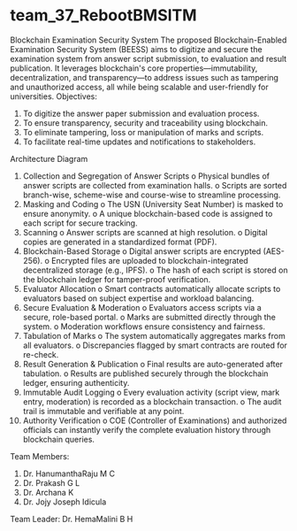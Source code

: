 # team_37_RebootBMSITM
Blockchain Examination Security System
The proposed Blockchain-Enabled Examination Security System (BEESS) aims to digitize and secure the examination system from answer script submission, to evaluation and result publication. It leverages blockchain's core properties—immutability, decentralization, and transparency—to address issues such as tampering and unauthorized access, all while being scalable and user-friendly for universities.
Objectives:
1.	To digitize the answer paper submission and evaluation process.
2.	To ensure transparency, security and traceability using blockchain.
3.	To eliminate tampering, loss or manipulation of marks and scripts.
4.	To facilitate real-time updates and notifications to stakeholders.

Architecture Diagram
1.	Collection and Segregation of Answer Scripts
o	Physical bundles of answer scripts are collected from examination halls.
o	Scripts are sorted branch-wise, scheme-wise and course-wise to streamline processing.
2.	Masking and Coding
o	The USN (University Seat Number) is masked to ensure anonymity.
o	A unique blockchain-based code is assigned to each script for secure tracking.
3.	Scanning
o	Answer scripts are scanned at high resolution.
o	Digital copies are generated in a standardized format (PDF).
4.	Blockchain-Based Storage
o	Digital answer scripts are encrypted (AES-256).
o	Encrypted files are uploaded to blockchain-integrated decentralized storage (e.g., IPFS).
o	The hash of each script is stored on the blockchain ledger for tamper-proof verification.
5.	Evaluator Allocation
o	Smart contracts automatically allocate scripts to evaluators based on subject expertise and workload balancing.
6.	Secure Evaluation & Moderation
o	Evaluators access scripts via a secure, role-based portal.
o	Marks are submitted directly through the system.
o	Moderation workflows ensure consistency and fairness.
7.	Tabulation of Marks
o	The system automatically aggregates marks from all evaluators.
o	Discrepancies flagged by smart contracts are routed for re-check.
8.	Result Generation & Publication
o	Final results are auto-generated after tabulation.
o	Results are published securely through the blockchain ledger, ensuring authenticity.
9.	Immutable Audit Logging
o	Every evaluation activity (script view, mark entry, moderation) is recorded as a blockchain transaction.
o	The audit trail is immutable and verifiable at any point.
10.	Authority Verification
o	COE (Controller of Examinations) and authorized officials can instantly verify the complete evaluation history through blockchain queries.

Team Members: 
1. Dr. HanumanthaRaju M C
2. Dr. Prakash G L
3. Dr. Archana K
4. Dr. Jojy Joseph Idicula

Team Leader: Dr. HemaMalini B H

